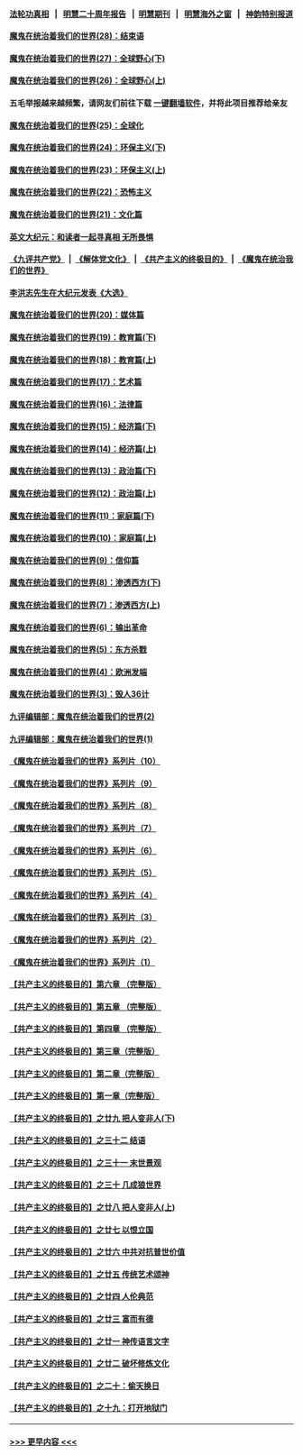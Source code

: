 #### [法轮功真相](https://github.com/gfw-breaker/truth/blob/master/README.md?t=0) &nbsp;&nbsp;|&nbsp;&nbsp; [明慧二十周年报告](https://github.com/gfw-breaker/mh-reports/blob/master/README.md?t=0) &nbsp;&nbsp;|&nbsp;&nbsp;[明慧期刊](https://github.com/gfw-breaker/mh-qikan) &nbsp;&nbsp;|&nbsp;&nbsp; [明慧海外之窗](https://github.com/gfw-breaker/mh-news/blob/master/README.md?t=0) &nbsp;&nbsp;|&nbsp;&nbsp; [神韵特别报道](https://github.com/gfw-breaker/mh-news/blob/master/shenyun.md?t=0)
#### [魔鬼在统治着我们的世界(28)：结束语](../pages/nsc422/n10936246.md?t=06130651) 
#### [魔鬼在统治着我们的世界(27)：全球野心(下)](../pages/nsc422/n10928319.md?t=06130651) 
#### [魔鬼在统治着我们的世界(26)：全球野心(上)](../pages/nsc422/n10900318.md?t=06130651) 
#### 五毛举报越来越频繁，请网友们前往下载 [一键翻墙软件](https://github.com/gfw-breaker/ssr-accounts)，并将此项目推荐给亲友
#### [魔鬼在统治着我们的世界(25)：全球化](../pages/nsc422/n10788205.md?t=06130651) 
#### [魔鬼在统治着我们的世界(24)：环保主义(下)](../pages/nsc422/n10695307.md?t=06130651) 
#### [魔鬼在统治着我们的世界(23)：环保主义(上)](../pages/nsc422/n10688613.md?t=06130651) 
#### [魔鬼在统治着我们的世界(22)：恐怖主义](../pages/nsc422/n10614727.md?t=06130651) 
#### [魔鬼在统治着我们的世界(21)：文化篇](../pages/nsc422/n10597706.md?t=06130651) 
#### [英文大纪元：和读者一起寻真相 无所畏惧](../pages/nsc422/n12542027.md?t=06130651) 
#### [《九评共产党》](https://github.com/begood0513/9ping.md/blob/master/README.md) &nbsp;|&nbsp; [《解体党文化》](../../../../jtdwh.md/blob/master/README.md)  &nbsp;|&nbsp; [《共产主义的终极目的》](../../../../gczydzjmd.md/blob/master/README.md) &nbsp;|&nbsp; [《魔鬼在统治我们的世界》](../../../../mgztzwmdsj.md/blob/master/README.md) 
#### [李洪志先生在大纪元发表《大选》](../pages/nsc422/n12534746.md?t=06130651) 
#### [魔鬼在统治着我们的世界(20)：媒体篇](../pages/nsc422/n10586579.md?t=06130651) 
#### [魔鬼在统治着我们的世界(19)：教育篇(下)](../pages/nsc422/n10564808.md?t=06130651) 
#### [魔鬼在统治着我们的世界(18)：教育篇(上)](../pages/nsc422/n10526970.md?t=06130651) 
#### [魔鬼在统治着我们的世界(17)：艺术篇](../pages/nsc422/n10499093.md?t=06130651) 
#### [魔鬼在统治着我们的世界(16)：法律篇](../pages/nsc422/n10485969.md?t=06130651) 
#### [魔鬼在统治着我们的世界(15)：经济篇(下)](../pages/nsc422/n10469975.md?t=06130651) 
#### [魔鬼在统治着我们的世界(14)：经济篇(上)](../pages/nsc422/n10457370.md?t=06130651) 
#### [魔鬼在统治着我们的世界(13)：政治篇(下)](../pages/nsc422/n10448270.md?t=06130651) 
#### [魔鬼在统治着我们的世界(12)：政治篇(上)](../pages/nsc422/n10444576.md?t=06130651) 
#### [魔鬼在统治着我们的世界(11)：家庭篇(下)](../pages/nsc422/n10440961.md?t=06130651) 
#### [魔鬼在统治着我们的世界(10)：家庭篇(上)](../pages/nsc422/n10435448.md?t=06130651) 
#### [魔鬼在统治着我们的世界(9)：信仰篇](../pages/nsc422/n10432159.md?t=06130651) 
#### [魔鬼在统治着我们的世界(8)：渗透西方(下)](../pages/nsc422/n10429603.md?t=06130651) 
#### [魔鬼在统治着我们的世界(7)：渗透西方(上)](../pages/nsc422/n10426013.md?t=06130651) 
#### [魔鬼在统治着我们的世界(6)：输出革命](../pages/nsc422/n10421536.md?t=06130651) 
#### [魔鬼在统治着我们的世界(5)：东方杀戮](../pages/nsc422/n10417707.md?t=06130651) 
#### [魔鬼在统治着我们的世界(4)：欧洲发端](../pages/nsc422/n10414890.md?t=06130651) 
#### [魔鬼在统治着我们的世界(3)：毁人36计](../pages/nsc422/n10411583.md?t=06130651) 
#### [九评编辑部：魔鬼在统治着我们的世界(2)](../pages/nsc422/n10410036.md?t=06130651) 
#### [九评编辑部：魔鬼在统治着我们的世界(1)](../pages/nsc422/n10406825.md?t=06130651) 
#### [《魔鬼在统治着我们的世界》系列片（10）](../pages/nsc422/n12292670.md?t=06130651) 
#### [《魔鬼在统治着我们的世界》系列片（9）](../pages/nsc422/n12290859.md?t=06130651) 
#### [《魔鬼在统治着我们的世界》系列片（8）](../pages/nsc422/n12287445.md?t=06130651) 
#### [《魔鬼在统治着我们的世界》系列片（7）](../pages/nsc422/n12283425.md?t=06130651) 
#### [《魔鬼在统治着我们的世界》系列片（6）](../pages/nsc422/n12282314.md?t=06130651) 
#### [《魔鬼在统治着我们的世界》系列片（5）](../pages/nsc422/n12281419.md?t=06130651) 
#### [《魔鬼在统治着我们的世界》系列片（4）](../pages/nsc422/n12274024.md?t=06130651) 
#### [《魔鬼在统治着我们的世界》系列片（3）](../pages/nsc422/n12271322.md?t=06130651) 
#### [《魔鬼在统治着我们的世界》系列片（2）](../pages/nsc422/n12269049.md?t=06130651) 
#### [《魔鬼在统治着我们的世界》系列片（1）](../pages/nsc422/n12267575.md?t=06130651) 
#### [【共产主义的终极目的】第六章 （完整版）](../pages/nsc422/n11428913.md?t=06130651) 
#### [【共产主义的终极目的】第五章 （完整版）](../pages/nsc422/n11428912.md?t=06130651) 
#### [【共产主义的终极目的】第四章 （完整版）](../pages/nsc422/n11428907.md?t=06130651) 
#### [【共产主义的终极目的】第三章（完整版）](../pages/nsc422/n11428848.md?t=06130651) 
#### [【共产主义的终极目的】第二章（完整版）](../pages/nsc422/n11428831.md?t=06130651) 
#### [【共产主义的终极目的】第一章（完整版）](../pages/nsc422/n11417651.md?t=06130651) 
#### [【共产主义的终极目的】之廿九 把人变非人(下)](../pages/nsc422/n11344140.md?t=06130651) 
#### [【共产主义的终极目的】之三十二 结语](../pages/nsc422/n11360535.md?t=06130651) 
#### [【共产主义的终极目的】之三十一 末世景观](../pages/nsc422/n11351129.md?t=06130651) 
#### [【共产主义的终极目的】之三十 几成狼世界](../pages/nsc422/n11348280.md?t=06130651) 
#### [【共产主义的终极目的】之廿八 把人变非人(上)](../pages/nsc422/n11340492.md?t=06130651) 
#### [【共产主义的终极目的】之廿七 以恨立国](../pages/nsc422/n11336944.md?t=06130651) 
#### [【共产主义的终极目的】之廿六 中共对抗普世价值](../pages/nsc422/n11324785.md?t=06130651) 
#### [【共产主义的终极目的】之廿五 传统艺术颂神](../pages/nsc422/n11296396.md?t=06130651) 
#### [【共产主义的终极目的】之廿四 人伦典范](../pages/nsc422/n11296397.md?t=06130651) 
#### [【共产主义的终极目的】之廿三 富而有德](../pages/nsc422/n11283598.md?t=06130651) 
#### [【共产主义的终极目的】之廿一 神传语言文字](../pages/nsc422/n11263265.md?t=06130651) 
#### [【共产主义的终极目的】之廿二 破坏修炼文化](../pages/nsc422/n11245728.md?t=06130651) 
#### [【共产主义的终极目的】之二十：偷天换日](../pages/nsc422/n11238846.md?t=06130651) 
#### [【共产主义的终极目的】之十九：打开地狱门](../pages/nsc422/n11206376.md?t=06130651) 

----
#### [ >>> 更早内容 <<< ](../indexes/nsc422-earlier.md)
